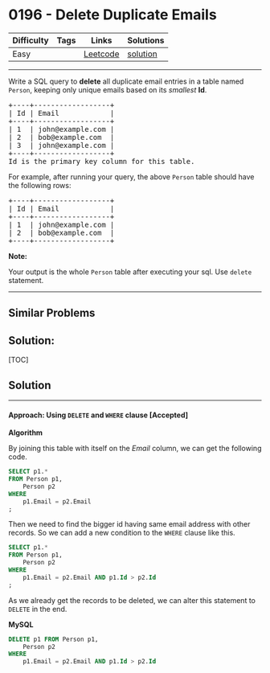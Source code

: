 # 0196 - Delete Duplicate Emails

Difficulty  | Tags | Links | Solutions
----------- | ---- | ----- | -----
Easy |  | [Leetcode](https://leetcode.com/problems/delete-duplicate-emails) | [solution](https://leetcode.com/problems/delete-duplicate-emails/solution/)


-----------

<p>Write a SQL query to <strong>delete</strong> all duplicate email entries in a table named <code>Person</code>, keeping only unique emails based on its <i>smallest</i> <b>Id</b>.</p>

<pre>
+----+------------------+
| Id | Email            |
+----+------------------+
| 1  | john@example.com |
| 2  | bob@example.com  |
| 3  | john@example.com |
+----+------------------+
Id is the primary key column for this table.
</pre>

<p>For example, after running your query, the above <code>Person</code> table should have the following rows:</p>

<pre>
+----+------------------+
| Id | Email            |
+----+------------------+
| 1  | john@example.com |
| 2  | bob@example.com  |
+----+------------------+
</pre>

<p><strong>Note:</strong></p>

<p>Your output is the whole <code>Person</code>&nbsp;table after executing your sql. Use <code>delete</code> statement.</p>


-----------


## Similar Problems




## Solution:

[TOC]

## Solution
---
#### Approach: Using `DELETE` and `WHERE` clause [Accepted]

**Algorithm**

By joining this table with itself on the *Email* column, we can get the following code.
```sql
SELECT p1.*
FROM Person p1,
    Person p2
WHERE
    p1.Email = p2.Email
;
```

Then we need to find the bigger id having same email address with other records. So we can add a new condition to the `WHERE` clause like this.

```sql
SELECT p1.*
FROM Person p1,
    Person p2
WHERE
    p1.Email = p2.Email AND p1.Id > p2.Id
;
```

As we already get the records to be deleted, we can alter this statement to `DELETE` in the end.

**MySQL**

```sql
DELETE p1 FROM Person p1,
    Person p2
WHERE
    p1.Email = p2.Email AND p1.Id > p2.Id
```
